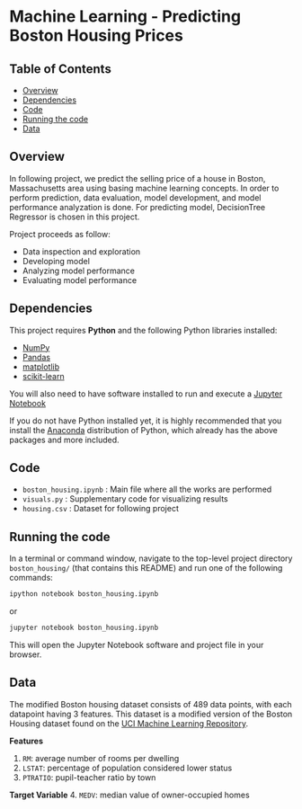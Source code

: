 # Machine Learning - Predicting Boston Housing Prices

## Table of Contents
- [Overview](#Overview)
- [Dependencies](#Dependencies)
- [Code](#Code)
- [Running the code](#Running-the-code)
- [Data](#Data)

## Overview
In following project, we predict the selling price of a house in Boston, Massachusetts area using basing machine learning concepts. In order to perform prediction, data evaluation, model development, and model performance analyzation is done. For predicting model, DecisionTree Regressor is chosen in this project.

Project proceeds as follow:
- Data inspection and exploration
- Developing model
- Analyzing model performance
- Evaluating model performance

## Dependencies

This project requires **Python** and the following Python libraries installed:

- [NumPy](http://www.numpy.org/)
- [Pandas](http://pandas.pydata.org/)
- [matplotlib](http://matplotlib.org/)
- [scikit-learn](http://scikit-learn.org/stable/)

You will also need to have software installed to run and execute a [Jupyter Notebook](http://ipython.org/notebook.html)

If you do not have Python installed yet, it is highly recommended that you install the [Anaconda](http://continuum.io/downloads) distribution of Python, which already has the above packages and more included.

## Code

- `boston_housing.ipynb` : Main file where all the works are performed
- `visuals.py` : Supplementary code for visualizing results
- `housing.csv` : Dataset for following project

## Running the code

In a terminal or command window, navigate to the top-level project directory `boston_housing/` (that contains this README) and run one of the following commands:

```bash
ipython notebook boston_housing.ipynb
```  
or
```bash
jupyter notebook boston_housing.ipynb
```

This will open the Jupyter Notebook software and project file in your browser.

## Data

The modified Boston housing dataset consists of 489 data points, with each datapoint having 3 features. This dataset is a modified version of the Boston Housing dataset found on the [UCI Machine Learning Repository](https://archive.ics.uci.edu/ml/datasets/Housing).

**Features**
1.  `RM`: average number of rooms per dwelling
2. `LSTAT`: percentage of population considered lower status
3. `PTRATIO`: pupil-teacher ratio by town

**Target Variable**
4. `MEDV`: median value of owner-occupied homes
